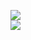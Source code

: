 [![](https://img.shields.io/badge/Made%20With-Github%20Spray-lightgrey.svg?style=for-the-badge&logo=github)](https://github.com/Annihil/github-spray#14729)  
[![](https://i.imgur.com/2DrTn0Z.gif)](https://github.com/Annihil/github-spray)